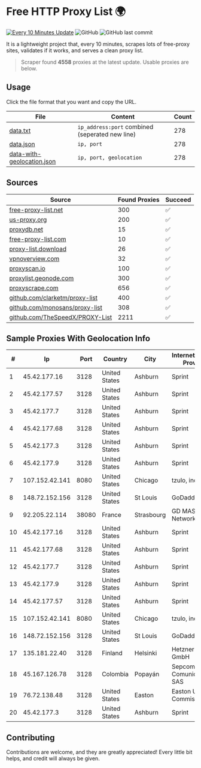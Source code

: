 
# Free HTTP Proxy List 🌍

[![Every 10 Minutes Update](https://github.com/mertguvencli/http-proxy-list/actions/workflows/main.yml/badge.svg?branch=main)](https://github.com/mertguvencli/http-proxy-list/actions/workflows/main.yml)
![GitHub](https://img.shields.io/github/license/mertguvencli/http-proxy-list)
![GitHub last commit](https://img.shields.io/github/last-commit/mertguvencli/http-proxy-list)

It is a lightweight project that, every 10 minutes, scrapes lots of free-proxy sites, validates if it works, and serves a clean proxy list.


> Scraper found **4558** proxies at the latest update. Usable proxies are below.

## Usage

Click the file format that you want and copy the URL.


|File|Content|Count|
|----|-------|-----|
|[data.txt](https://raw.githubusercontent.com/mertguvencli/http-proxy-list/main/proxy-list/data.txt)|`ip_address:port` combined (seperated new line)|278|
|[data.json](https://raw.githubusercontent.com/mertguvencli/http-proxy-list/main/proxy-list/data.json)|`ip, port`|278|
|[data-with-geolocation.json](https://raw.githubusercontent.com/mertguvencli/http-proxy-list/main/proxy-list/data-with-geolocation.json)|`ip, port, geolocation`|278|

## Sources

|Source|Found Proxies|Succeed|
|------|-------------|-------|
|[free-proxy-list.net](https://free-proxy-list.net)|300|✅|
|[us-proxy.org](https://www.us-proxy.org)|200|✅|
|[proxydb.net](http://proxydb.net)|15|✅|
|[free-proxy-list.com](https://free-proxy-list.com/?page=&port=&type%5B%5D=http&type%5B%5D=https&up_time=0&search=Search)|10|✅|
|[proxy-list.download](https://www.proxy-list.download/HTTP)|26|✅|
|[vpnoverview.com](https://vpnoverview.com/privacy/anonymous-browsing/free-proxy-servers)|32|✅|
|[proxyscan.io](https://www.proxyscan.io)|100|✅|
|[proxylist.geonode.com](https://proxylist.geonode.com/api/proxy-list?limit=300&page=1&sort_by=lastChecked&sort_type=desc&protocols=http,https)|300|✅|
|[proxyscrape.com](https://api.proxyscrape.com/v2/?request=displayproxies&protocol=http&timeout=10000&country=all&ssl=all&anonymity=all)|656|✅|
|[github.com/clarketm/proxy-list](https://raw.githubusercontent.com/clarketm/proxy-list/master/proxy-list-raw.txt)|400|✅|
|[github.com/monosans/proxy-list](https://raw.githubusercontent.com/monosans/proxy-list/main/proxies/http.txt)|308|✅|
|[github.com/TheSpeedX/PROXY-List](https://raw.githubusercontent.com/TheSpeedX/PROXY-List/master/http.txt)|2211|✅|


## Sample Proxies With Geolocation Info

|#|Ip|Port|Country|City|Internet Service Provider|
|-|--|----|-------|----|-------------------------|
|1|45.42.177.16|3128|United States|Ashburn|Sprint|
|2|45.42.177.57|3128|United States|Ashburn|Sprint|
|3|45.42.177.7|3128|United States|Ashburn|Sprint|
|4|45.42.177.68|3128|United States|Ashburn|Sprint|
|5|45.42.177.3|3128|United States|Ashburn|Sprint|
|6|45.42.177.9|3128|United States|Ashburn|Sprint|
|7|107.152.42.141|8080|United States|Chicago|tzulo, inc.|
|8|148.72.152.156|3128|United States|St Louis|GoDaddy.com|
|9|92.205.22.114|38080|France|Strasbourg|GD MASS Network|
|10|45.42.177.16|3128|United States|Ashburn|Sprint|
|11|45.42.177.68|3128|United States|Ashburn|Sprint|
|12|45.42.177.7|3128|United States|Ashburn|Sprint|
|13|45.42.177.9|3128|United States|Ashburn|Sprint|
|14|45.42.177.57|3128|United States|Ashburn|Sprint|
|15|107.152.42.141|8080|United States|Chicago|tzulo, inc.|
|16|148.72.152.156|3128|United States|St Louis|GoDaddy.com|
|17|135.181.22.40|3128|Finland|Helsinki|Hetzner Online GmbH|
|18|45.167.126.78|3128|Colombia|Popayán|Sepcom Comunicaciones SAS|
|19|76.72.138.48|3128|United States|Easton|Easton Utilities Commission|
|20|45.42.177.3|3128|United States|Ashburn|Sprint|



## Contributing

Contributions are welcome, and they are greatly appreciated! Every
little bit helps, and credit will always be given.

